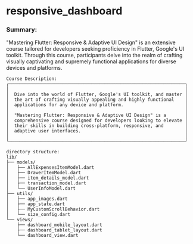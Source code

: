 # responsive_dashboard


### Summary:
"Mastering Flutter: Responsive & Adaptive UI Design" is an extensive course tailored for developers seeking proficiency in Flutter, Google's UI toolkit. Through this course, participants delve into the realm of crafting visually captivating and supremely functional applications for diverse devices and platforms.



```plaintext
Course Description:
┌──────────────────────────────────────────────────────────────────┐
│                                                                  │
│  Dive into the world of Flutter, Google's UI toolkit, and master │
│  the art of crafting visually appealing and highly functional    │
│  applications for any device and platform.                       │
│                                                                  │
│  "Mastering Flutter: Responsive & Adaptive UI Design" is a       │
│  comprehensive course designed for developers looking to elevate │
│  their skills in building cross-platform, responsive, and        │
│  adaptive user interfaces.                                       │
│                                                                  │
└──────────────────────────────────────────────────────────────────┘
```

```plaintext
directory structure:
lib/
├── models/
│   ├── AllExpensesItemModel.dart
│   ├── DrawerItemModel.dart
│   ├── item_details_model.dart
│   ├── transaction_model.dart
│   └── UserInfoModel.dart
├── utils/
│   ├── app_images.dart
│   ├── app_state.dart
│   ├── MyCustomScrollBehavior.dart
│   └── size_config.dart
└── views/
    ├── dashboard_mobile_layout.dart
    ├── dashboard_tablet_layout.dart
    └── dashboard_view.dart
```


